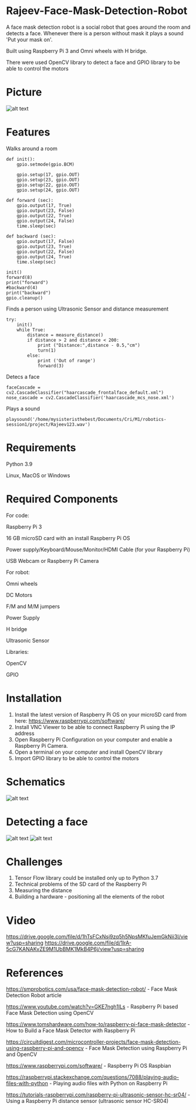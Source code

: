 # Rajeev-Face-Mask-Detection-Robot
A face mask detection robot is a social robot that goes around the room and detects a face. Whenever there is a person without mask it plays a sound 'Put your mask on'. 

Built using Raspberry Pi 3 and Omni wheels with H bridge.

There were used OpenCV library to detect a face and GPIO library to be able to control the motors

# Picture
![alt text](https://github.com/chifaawehbe/Rajeev-Face-Mask-Detection-Robot/blob/090868eff491ba983f6bce12503ed5f155311ad1/robotics.jpeg)

# Features
Walks around a room 
```
def init():
    gpio.setmode(gpio.BCM)

    gpio.setup(17, gpio.OUT)
    gpio.setup(23, gpio.OUT)
    gpio.setup(22, gpio.OUT)
    gpio.setup(24, gpio.OUT)

def forward (sec):
    gpio.output(17, True)
    gpio.output(23, False)
    gpio.output(22, True)
    gpio.output(24, False)
    time.sleep(sec)

def backward (sec):
    gpio.output(17, False)
    gpio.output(23, True)
    gpio.output(22, False)
    gpio.output(24, True)
    time.sleep(sec)
    
init()
forward(8)
print("forward")
#backward(4)
print("backward")
gpio.cleanup()
```
Finds a person using Ultrasonic Sensor and distance measurement
```
try:
    init()
    while True:
        distance = measure_distance()
        if distance > 2 and distance < 200:      
            print ("Distance:",distance - 0.5,"cm") 
            turn(1)
        else:
            print ('Out of range')
            forward(3)  
```

Detecs a face
```
faceCascade = cv2.CascadeClassifier("haarcascade_frontalface_default.xml")
nose_cascade = cv2.CascadeClassifier('haarcascade_mcs_nose.xml')

```
Plays a sound
```
playsound('/home/mysisteristhebest/Documents/Cri/M1/robotics-session1/project/Rajeev123.wav')
```

# Requirements
Python 3.9

Linux, MacOS or Windows 

# Required Components
For code:

Raspberry Pi 3

16 GB microSD card with an install Raspberry Pi OS

Power supply/Keyboard/Mouse/Monitor/HDMI Cable (for your Raspberry Pi)

USB Webcam or Raspberry Pi Camera

For robot:

Omni wheels

DC Motors

F/M and M/M jumpers

Power Supply

H bridge

Ultrasonic Sensor

Libraries:

OpenCV

GPIO

# Installation
1. Install the latest version of Raspberry Pi OS on your microSD card from here: https://www.raspberrypi.com/software/
2. Install VNC Viewer to be able to connect Raspberry Pi using the IP address
3. Open Raspberry Pi Configuration on your computer and enable a Raspberry Pi Camera.
4. Open a terminal on your computer and install OpenCV library
5. Import GPIO library to be able to control the motors

# Schematics
![alt text](https://github.com/chifaawehbe/Rajeev-Face-Mask-Detection-Robot/blob/78950ed85cd2c202927d8ad143a243c9ef97b476/Schematics%20Face%20Mask%20robot.png)

# Detecting a face
![alt text](https://github.com/chifaawehbe/Rajeev-Face-Mask-Detection-Robot/blob/3bc4b4086237966f9c8d3426e66434f764f094af/Face2.jpeg)
![alt text](https://github.com/chifaawehbe/Rajeev-Face-Mask-Detection-Robot/blob/3bc4b4086237966f9c8d3426e66434f764f094af/Face1.jpeg)
# Challenges
1. Tensor Flow library could be installed only up to Python  3.7
2. Technical problems of the SD card of the Raspberry Pi
3. Measuring the distance
4. Building a hardware - positioning all the elements of the robot

# Video
https://drive.google.com/file/d/1hTsFCxNsj9zq5h5NpsMKfuJemGkNii3I/view?usp=sharing
https://drive.google.com/file/d/1lrA-5cG7KANAKvZE9M1UbBMK1MkB4P6j/view?usp=sharing

# References
https://smprobotics.com/usa/face-mask-detection-robot/  -  Face Mask Detection Robot article

https://www.youtube.com/watch?v=GKE7ngh1lLs - Raspberry Pi based Face Mask Detection using OpenCV

https://www.tomshardware.com/how-to/raspberry-pi-face-mask-detector  -  How to Build a Face Mask Detector with Raspberry Pi

https://circuitdigest.com/microcontroller-projects/face-mask-detection-using-raspberry-pi-and-opencv  -  Face Mask Detection using Raspberry Pi and OpenCV

https://www.raspberrypi.com/software/  -  Raspberry Pi OS Raspbian

https://raspberrypi.stackexchange.com/questions/7088/playing-audio-files-with-python  -  Playing audio files with Python on Raspberry Pi

https://tutorials-raspberrypi.com/raspberry-pi-ultrasonic-sensor-hc-sr04/  -  Using a Raspberry Pi distance sensor (ultrasonic sensor HC-SR04)
